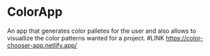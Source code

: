 # ColorApp
 An app that generates color palletes for the user and also allows to visuallize the color patterns wanted for a project.
#LINK
https://color-chooser-app.netlify.app/
